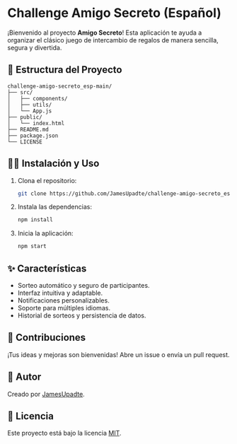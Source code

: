 # Challenge Amigo Secreto (Español)

¡Bienvenido al proyecto **Amigo Secreto**! Esta aplicación te ayuda a organizar el clásico juego de intercambio de regalos de manera sencilla, segura y divertida.

## 🚀 Estructura del Proyecto

```
challenge-amigo-secreto_esp-main/
├── src/
│   ├── components/
│   ├── utils/
│   └── App.js
├── public/
│   └── index.html
├── README.md
├── package.json
└── LICENSE
```

## 🧑‍💻 Instalación y Uso

1. Clona el repositorio:
    ```bash
    git clone https://github.com/JamesUpadte/challenge-amigo-secreto_esp-main.git
    ```
2. Instala las dependencias:
    ```bash
    npm install
    ```
3. Inicia la aplicación:
    ```bash
    npm start
    ```

## ✨ Características

- Sorteo automático y seguro de participantes.
- Interfaz intuitiva y adaptable.
- Notificaciones personalizables.
- Soporte para múltiples idiomas.
- Historial de sorteos y persistencia de datos.



## 🤝 Contribuciones

¡Tus ideas y mejoras son bienvenidas! Abre un issue o envía un pull request.

## 👤 Autor

Creado por [JamesUpadte](https://github.com/JamesUpadte).

## 📄 Licencia

Este proyecto está bajo la licencia [MIT](LICENSE).
